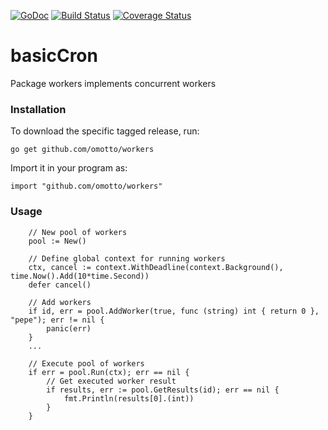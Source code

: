 [![GoDoc](http://godoc.org/github.com/omotto/workers?status.png)](http://godoc.org/github.com/omotto/workers)
[![Build Status](https://travis-ci.com/omotto/workers.svg?branch=main)](https://travis-ci.com/omotto/workers)
[![Coverage Status](https://coveralls.io/repos/github/omotto/workers/badge.svg)](https://coveralls.io/github/omotto/workers)

# basicCron

Package workers implements concurrent workers

### Installation

To download the specific tagged release, run:

```
go get github.com/omotto/workers
```

Import it in your program as:

```
import "github.com/omotto/workers"
```

### Usage

```
    // New pool of workers
    pool := New()

    // Define global context for running workers
	ctx, cancel := context.WithDeadline(context.Background(), time.Now().Add(10*time.Second))
	defer cancel()

    // Add workers
	if id, err = pool.AddWorker(true, func (string) int { return 0 }, "pepe"); err != nil {
		panic(err)
	}
    ...

    // Execute pool of workers
    if err = pool.Run(ctx); err == nil {
        // Get executed worker result
        if results, err := pool.GetResults(id); err == nil {
		    fmt.Println(results[0].(int))
        }
    }
